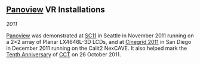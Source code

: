 ## [Panoview][] VR Installations

*2011*

[Panoview][] was demonstrated at [SC11][] in Seattle in November 2011 running on a 2&times;2 array of Planar LX4646L-3D LCDs, and at [Cinegrid 2011][cinegrid] in San Diego in December 2011 running on the Calit2 NexCAVE. It also helped mark the [Tenth Anniversary][tenth] of [CCT][] on 26 October 2011.

[panoview]: research.html#panoview
[sc11]:     http://sc11.supercomputing.org/
[cinegrid]: http://www.cinegrid.org/
[tenth]:    http://www.cct.lsu.edu/news/lsu-cct-captivated-audience-10th-yr-celebration
[cct]:      http://www.cct.lsu.edu/
